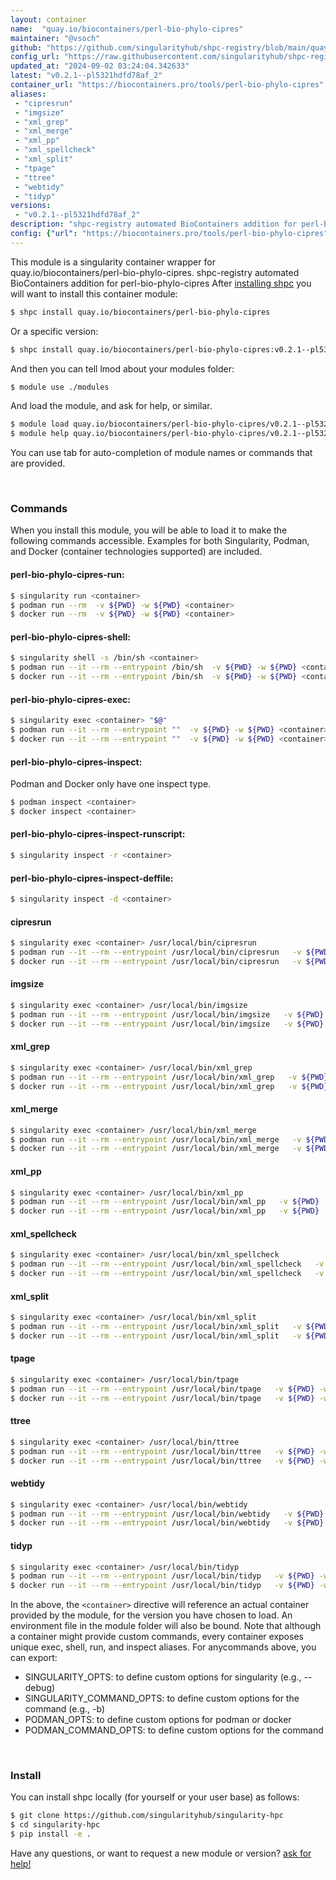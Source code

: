 ```yaml
---
layout: container
name:  "quay.io/biocontainers/perl-bio-phylo-cipres"
maintainer: "@vsoch"
github: "https://github.com/singularityhub/shpc-registry/blob/main/quay.io/biocontainers/perl-bio-phylo-cipres/container.yaml"
config_url: "https://raw.githubusercontent.com/singularityhub/shpc-registry/main/quay.io/biocontainers/perl-bio-phylo-cipres/container.yaml"
updated_at: "2024-09-02 03:24:04.342633"
latest: "v0.2.1--pl5321hdfd78af_2"
container_url: "https://biocontainers.pro/tools/perl-bio-phylo-cipres"
aliases:
 - "cipresrun"
 - "imgsize"
 - "xml_grep"
 - "xml_merge"
 - "xml_pp"
 - "xml_spellcheck"
 - "xml_split"
 - "tpage"
 - "ttree"
 - "webtidy"
 - "tidyp"
versions:
 - "v0.2.1--pl5321hdfd78af_2"
description: "shpc-registry automated BioContainers addition for perl-bio-phylo-cipres"
config: {"url": "https://biocontainers.pro/tools/perl-bio-phylo-cipres", "maintainer": "@vsoch", "description": "shpc-registry automated BioContainers addition for perl-bio-phylo-cipres", "latest": {"v0.2.1--pl5321hdfd78af_2": "sha256:a2dc08e700c19273c2d80a0c8b688cdd3c474b5b22906d10c534beb21ae0e9ce"}, "tags": {"v0.2.1--pl5321hdfd78af_2": "sha256:a2dc08e700c19273c2d80a0c8b688cdd3c474b5b22906d10c534beb21ae0e9ce"}, "docker": "quay.io/biocontainers/perl-bio-phylo-cipres", "aliases": {"cipresrun": "/usr/local/bin/cipresrun", "imgsize": "/usr/local/bin/imgsize", "xml_grep": "/usr/local/bin/xml_grep", "xml_merge": "/usr/local/bin/xml_merge", "xml_pp": "/usr/local/bin/xml_pp", "xml_spellcheck": "/usr/local/bin/xml_spellcheck", "xml_split": "/usr/local/bin/xml_split", "tpage": "/usr/local/bin/tpage", "ttree": "/usr/local/bin/ttree", "webtidy": "/usr/local/bin/webtidy", "tidyp": "/usr/local/bin/tidyp"}}
---
```


This module is a singularity container wrapper for quay.io/biocontainers/perl-bio-phylo-cipres.
shpc-registry automated BioContainers addition for perl-bio-phylo-cipres
After [installing shpc](#install) you will want to install this container module:


```bash
$ shpc install quay.io/biocontainers/perl-bio-phylo-cipres
```

Or a specific version:

```bash
$ shpc install quay.io/biocontainers/perl-bio-phylo-cipres:v0.2.1--pl5321hdfd78af_2
```

And then you can tell lmod about your modules folder:

```bash
$ module use ./modules
```

And load the module, and ask for help, or similar.

```bash
$ module load quay.io/biocontainers/perl-bio-phylo-cipres/v0.2.1--pl5321hdfd78af_2
$ module help quay.io/biocontainers/perl-bio-phylo-cipres/v0.2.1--pl5321hdfd78af_2
```

You can use tab for auto-completion of module names or commands that are provided.

<br>

### Commands

When you install this module, you will be able to load it to make the following commands accessible.
Examples for both Singularity, Podman, and Docker (container technologies supported) are included.

#### perl-bio-phylo-cipres-run:

```bash
$ singularity run <container>
$ podman run --rm  -v ${PWD} -w ${PWD} <container>
$ docker run --rm  -v ${PWD} -w ${PWD} <container>
```

#### perl-bio-phylo-cipres-shell:

```bash
$ singularity shell -s /bin/sh <container>
$ podman run --it --rm --entrypoint /bin/sh  -v ${PWD} -w ${PWD} <container>
$ docker run --it --rm --entrypoint /bin/sh  -v ${PWD} -w ${PWD} <container>
```

#### perl-bio-phylo-cipres-exec:

```bash
$ singularity exec <container> "$@"
$ podman run --it --rm --entrypoint ""  -v ${PWD} -w ${PWD} <container> "$@"
$ docker run --it --rm --entrypoint ""  -v ${PWD} -w ${PWD} <container> "$@"
```

#### perl-bio-phylo-cipres-inspect:

Podman and Docker only have one inspect type.

```bash
$ podman inspect <container>
$ docker inspect <container>
```

#### perl-bio-phylo-cipres-inspect-runscript:

```bash
$ singularity inspect -r <container>
```

#### perl-bio-phylo-cipres-inspect-deffile:

```bash
$ singularity inspect -d <container>
```


#### cipresrun

```bash
$ singularity exec <container> /usr/local/bin/cipresrun
$ podman run --it --rm --entrypoint /usr/local/bin/cipresrun   -v ${PWD} -w ${PWD} <container> -c " $@"
$ docker run --it --rm --entrypoint /usr/local/bin/cipresrun   -v ${PWD} -w ${PWD} <container> -c " $@"
```


#### imgsize

```bash
$ singularity exec <container> /usr/local/bin/imgsize
$ podman run --it --rm --entrypoint /usr/local/bin/imgsize   -v ${PWD} -w ${PWD} <container> -c " $@"
$ docker run --it --rm --entrypoint /usr/local/bin/imgsize   -v ${PWD} -w ${PWD} <container> -c " $@"
```


#### xml_grep

```bash
$ singularity exec <container> /usr/local/bin/xml_grep
$ podman run --it --rm --entrypoint /usr/local/bin/xml_grep   -v ${PWD} -w ${PWD} <container> -c " $@"
$ docker run --it --rm --entrypoint /usr/local/bin/xml_grep   -v ${PWD} -w ${PWD} <container> -c " $@"
```


#### xml_merge

```bash
$ singularity exec <container> /usr/local/bin/xml_merge
$ podman run --it --rm --entrypoint /usr/local/bin/xml_merge   -v ${PWD} -w ${PWD} <container> -c " $@"
$ docker run --it --rm --entrypoint /usr/local/bin/xml_merge   -v ${PWD} -w ${PWD} <container> -c " $@"
```


#### xml_pp

```bash
$ singularity exec <container> /usr/local/bin/xml_pp
$ podman run --it --rm --entrypoint /usr/local/bin/xml_pp   -v ${PWD} -w ${PWD} <container> -c " $@"
$ docker run --it --rm --entrypoint /usr/local/bin/xml_pp   -v ${PWD} -w ${PWD} <container> -c " $@"
```


#### xml_spellcheck

```bash
$ singularity exec <container> /usr/local/bin/xml_spellcheck
$ podman run --it --rm --entrypoint /usr/local/bin/xml_spellcheck   -v ${PWD} -w ${PWD} <container> -c " $@"
$ docker run --it --rm --entrypoint /usr/local/bin/xml_spellcheck   -v ${PWD} -w ${PWD} <container> -c " $@"
```


#### xml_split

```bash
$ singularity exec <container> /usr/local/bin/xml_split
$ podman run --it --rm --entrypoint /usr/local/bin/xml_split   -v ${PWD} -w ${PWD} <container> -c " $@"
$ docker run --it --rm --entrypoint /usr/local/bin/xml_split   -v ${PWD} -w ${PWD} <container> -c " $@"
```


#### tpage

```bash
$ singularity exec <container> /usr/local/bin/tpage
$ podman run --it --rm --entrypoint /usr/local/bin/tpage   -v ${PWD} -w ${PWD} <container> -c " $@"
$ docker run --it --rm --entrypoint /usr/local/bin/tpage   -v ${PWD} -w ${PWD} <container> -c " $@"
```


#### ttree

```bash
$ singularity exec <container> /usr/local/bin/ttree
$ podman run --it --rm --entrypoint /usr/local/bin/ttree   -v ${PWD} -w ${PWD} <container> -c " $@"
$ docker run --it --rm --entrypoint /usr/local/bin/ttree   -v ${PWD} -w ${PWD} <container> -c " $@"
```


#### webtidy

```bash
$ singularity exec <container> /usr/local/bin/webtidy
$ podman run --it --rm --entrypoint /usr/local/bin/webtidy   -v ${PWD} -w ${PWD} <container> -c " $@"
$ docker run --it --rm --entrypoint /usr/local/bin/webtidy   -v ${PWD} -w ${PWD} <container> -c " $@"
```


#### tidyp

```bash
$ singularity exec <container> /usr/local/bin/tidyp
$ podman run --it --rm --entrypoint /usr/local/bin/tidyp   -v ${PWD} -w ${PWD} <container> -c " $@"
$ docker run --it --rm --entrypoint /usr/local/bin/tidyp   -v ${PWD} -w ${PWD} <container> -c " $@"
```



In the above, the `<container>` directive will reference an actual container provided
by the module, for the version you have chosen to load. An environment file in the
module folder will also be bound. Note that although a container
might provide custom commands, every container exposes unique exec, shell, run, and
inspect aliases. For anycommands above, you can export:

 - SINGULARITY_OPTS: to define custom options for singularity (e.g., --debug)
 - SINGULARITY_COMMAND_OPTS: to define custom options for the command (e.g., -b)
 - PODMAN_OPTS: to define custom options for podman or docker
 - PODMAN_COMMAND_OPTS: to define custom options for the command

<br>

### Install

You can install shpc locally (for yourself or your user base) as follows:

```bash
$ git clone https://github.com/singularityhub/singularity-hpc
$ cd singularity-hpc
$ pip install -e .
```

Have any questions, or want to request a new module or version? [ask for help!](https://github.com/singularityhub/singularity-hpc/issues)